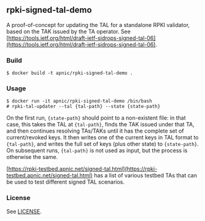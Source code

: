 ## rpki-signed-tal-demo

A proof-of-concept for updating the TAL for a standalone RPKI
validator, based on the TAK issued by the TA operator.  See
[https://tools.ietf.org/html/draft-ietf-sidrops-signed-tal-06](https://tools.ietf.org/html/draft-ietf-sidrops-signed-tal-06).

### Build

    $ docker build -t apnic/rpki-signed-tal-demo .

### Usage

    $ docker run -it apnic/rpki-signed-tal-demo /bin/bash
    # rpki-tal-updater --tal {tal-path} --state {state-path}

On the first run, `{state-path}` should point to a non-existent file:
in that case, this takes the TAL at `{tal-path}`, finds the TAK issued
under that TA, and then continues resolving TAs/TAKs until it has the
complete set of current/revoked keys.  It then writes one of the
current keys in TAL format to `{tal-path}`, and writes the full set of
keys (plus other state) to `{state-path}`.  On subsequent runs,
`{tal-path}` is not used as input, but the process is otherwise the
same.

[https://rpki-testbed.apnic.net/signed-tal.html](https://rpki-testbed.apnic.net/signed-tal.html)
has a list of various testbed TAs that can be used to test different
signed TAL scenarios.

### License

See [LICENSE](./LICENSE).
